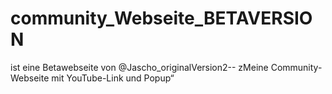 # community_Webseite_BETAVERSION
ist eine Betawebseite von @Jascho_originalVersion2-- zMeine Community-Webseite mit YouTube-Link und Popup“
